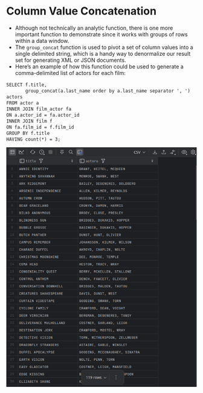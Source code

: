# Column Value Concatenation

- Although not technically an analytic function, there is one more important function to demonstrate since it works with groups of rows within a data window. 
- The `group_concat` function is used to pivot a set of column values into a single delimited string, which is a handy way to denormalize our result set for generating XML or JSON documents. 
- Here’s an example of how this function could be used to generate a comma-delimited list of actors for each film:

```mysql
SELECT f.title,
       group_concat(a.last_name order by a.last_name separator ', ') actors
FROM actor a
INNER JOIN film_actor fa
ON a.actor_id = fa.actor_id
INNER JOIN film f
ON fa.film_id = f.film_id
GROUP BY f.title
HAVING count(*) = 3;
```

![1.8_Result_1](Imgs/1.8_Result_1.png)